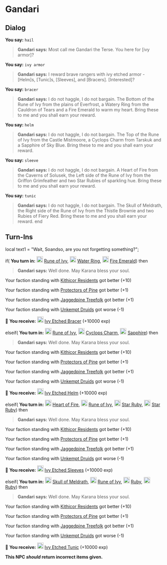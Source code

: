 # Gandari
## Dialog

**You say:** `hail`



>**Gandari says:** Most call me Gandari the Terse.  You here for [ivy armor]?

**You say:** `ivy armor`



>**Gandari says:** I reward brave rangers with ivy etched armor - [Helm]s, [Tunic]s, [Sleeves], and [Bracers]. [Interested]?

**You say:** `bracer`



>**Gandari says:** I do not haggle, I do not bargain. The Bottom of the Rune of Ivy from the plains of Everfrost, a Watery Ring from the Cauldron of Tears and a Fire Emerald to warm my heart. Bring these to me and you shall earn your reward.

**You say:** `helm`



>**Gandari says:** I do not haggle, I do not bargain. The Top of the Rune of Ivy from the Castle Mistmoore, a Cyclops Charm from Tarskuk and a Sapphire of Sky Blue. Bring these to me and you shall earn your reward.

**You say:** `sleeve`



>**Gandari says:** I do not haggle, I do not bargain. A Heart of Fire from the Caverns of Solusek, the Left side of the Rune of Ivy from the Griffon Grimfeather and two Star Rubies of sparkling hue. Bring these to me and you shall earn your reward.

**You say:** `tunic`



>**Gandari says:** I do not haggle, I do not bargain. The Skull of Meldrath, the Right side of the Rune of Ivy from the Thistle Brownie and two Rubies of Fiery Red. Bring these to me and you shall earn your reward.
end

## Turn-Ins



local text1 = "Wait, Soandso, are you not forgetting something?";





if( **You turn in:** <img style="background:url(/static/icons/blank_slot.gif);width:20px;height:20px;" src="/static/icons/item_967.png" alt="" /> <a
                                href="/item/10569" data-url="10569" class="tooltip-link link">Rune of Ivy</a>, <img style="background:url(/static/icons/blank_slot.gif);width:20px;height:20px;" src="/static/icons/item_616.png" alt="" /> <a
                                href="/item/10546" data-url="10546" class="tooltip-link link">Water Ring</a>, <img style="background:url(/static/icons/blank_slot.gif);width:20px;height:20px;" src="/static/icons/item_962.png" alt="" /> <a
                                href="/item/10033" data-url="10033" class="tooltip-link link">Fire Emerald</a>) then 


>**Gandari says:** Well done. May Karana bless your soul.


Your faction standing with [Kithicor Residents](/faction/269) got better (<span class='text-success'>+10</span>)


Your faction standing with [Protectors of Pine](/faction/302) got better (<span class='text-success'>+1</span>)


Your faction standing with [Jaggedpine Treefolk](/faction/272) got better (<span class='text-success'>+1</span>)


Your faction standing with [Unkempt Druids](/faction/324) got worse (<span class='text-danger'>-1</span>)


 &#127873; **You receive:**  <img style="background:url(/static/icons/blank_slot.gif);width:20px;height:20px;" src="/static/icons/item_620.png" alt="" /> <a
                                href="/item/3189" data-url="3189" class="tooltip-link link">Ivy Etched Bracer</a> (+10000 exp)

 

elseif( **You turn in:** <img style="background:url(/static/icons/blank_slot.gif);width:20px;height:20px;" src="/static/icons/item_967.png" alt="" /> <a
                                href="/item/10566" data-url="10566" class="tooltip-link link">Rune of Ivy</a>, <img style="background:url(/static/icons/blank_slot.gif);width:20px;height:20px;" src="/static/icons/item_1056.png" alt="" /> <a
                                href="/item/10570" data-url="10570" class="tooltip-link link">Cyclops Charm</a>, <img style="background:url(/static/icons/blank_slot.gif);width:20px;height:20px;" src="/static/icons/item_963.png" alt="" /> <a
                                href="/item/10034" data-url="10034" class="tooltip-link link">Sapphire</a>) then 


>**Gandari says:** Well done. May Karana bless your soul.


Your faction standing with [Kithicor Residents](/faction/269) got better (<span class='text-success'>+10</span>)


Your faction standing with [Protectors of Pine](/faction/302) got better (<span class='text-success'>+1</span>)


Your faction standing with [Jaggedpine Treefolk](/faction/272) got better (<span class='text-success'>+1</span>)


Your faction standing with [Unkempt Druids](/faction/324) got worse (<span class='text-danger'>-1</span>)


 &#127873; **You receive:**  <img style="background:url(/static/icons/blank_slot.gif);width:20px;height:20px;" src="/static/icons/item_625.png" alt="" /> <a
                                href="/item/3181" data-url="3181" class="tooltip-link link">Ivy Etched Helm</a> (+10000 exp)

 

elseif( **You turn in:** <img style="background:url(/static/icons/blank_slot.gif);width:20px;height:20px;" src="/static/icons/item_1003.png" alt="" /> <a
                                href="/item/10548" data-url="10548" class="tooltip-link link">Heart of Fire</a>, <img style="background:url(/static/icons/blank_slot.gif);width:20px;height:20px;" src="/static/icons/item_967.png" alt="" /> <a
                                href="/item/10568" data-url="10568" class="tooltip-link link">Rune of Ivy</a>, <img style="background:url(/static/icons/blank_slot.gif);width:20px;height:20px;" src="/static/icons/item_961.png" alt="" /> <a
                                href="/item/10032" data-url="10032" class="tooltip-link link">Star Ruby</a>, <img style="background:url(/static/icons/blank_slot.gif);width:20px;height:20px;" src="/static/icons/item_961.png" alt="" /> <a
                                href="/item/10032" data-url="10032" class="tooltip-link link">Star Ruby</a>) then 


>**Gandari says:** Well done. May Karana bless your soul.


Your faction standing with [Kithicor Residents](/faction/269) got better (<span class='text-success'>+10</span>)


Your faction standing with [Protectors of Pine](/faction/302) got better (<span class='text-success'>+1</span>)


Your faction standing with [Jaggedpine Treefolk](/faction/272) got better (<span class='text-success'>+1</span>)


Your faction standing with [Unkempt Druids](/faction/324) got worse (<span class='text-danger'>-1</span>)


 &#127873; **You receive:**  <img style="background:url(/static/icons/blank_slot.gif);width:20px;height:20px;" src="/static/icons/item_543.png" alt="" /> <a
                                href="/item/3188" data-url="3188" class="tooltip-link link">Ivy Etched Sleeves</a> (+10000 exp)

 

elseif( **You turn in:** <img style="background:url(/static/icons/blank_slot.gif);width:20px;height:20px;" src="/static/icons/item_1070.png" alt="" /> <a
                                href="/item/10571" data-url="10571" class="tooltip-link link">Skull of Meldrath</a>, <img style="background:url(/static/icons/blank_slot.gif);width:20px;height:20px;" src="/static/icons/item_967.png" alt="" /> <a
                                href="/item/10567" data-url="10567" class="tooltip-link link">Rune of Ivy</a>, <img style="background:url(/static/icons/blank_slot.gif);width:20px;height:20px;" src="/static/icons/item_964.png" alt="" /> <a
                                href="/item/10035" data-url="10035" class="tooltip-link link">Ruby</a>, <img style="background:url(/static/icons/blank_slot.gif);width:20px;height:20px;" src="/static/icons/item_964.png" alt="" /> <a
                                href="/item/10035" data-url="10035" class="tooltip-link link">Ruby</a>) then 


>**Gandari says:** Well done. May Karana bless your soul.


Your faction standing with [Kithicor Residents](/faction/269) got better (<span class='text-success'>+10</span>)


Your faction standing with [Protectors of Pine](/faction/302) got better (<span class='text-success'>+1</span>)


Your faction standing with [Jaggedpine Treefolk](/faction/272) got better (<span class='text-success'>+1</span>)


Your faction standing with [Unkempt Druids](/faction/324) got worse (<span class='text-danger'>-1</span>)


 &#127873; **You receive:**  <img style="background:url(/static/icons/blank_slot.gif);width:20px;height:20px;" src="/static/icons/item_538.png" alt="" /> <a
                                href="/item/3184" data-url="3184" class="tooltip-link link">Ivy Etched Tunic</a> (+10000 exp)

 

**This NPC *should* return incorrect items given.**






